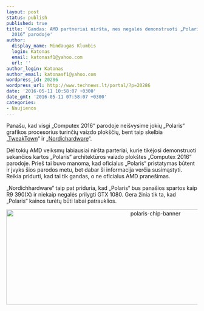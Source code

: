 ```yaml
---
layout: post
status: publish
published: true
title: 'Gandas: AMD partneriai niršta, nes negalės demonstruoti „Polaris“ „Computex
  2016“ parodoje'
author:
  display_name: Mindaugas Klumbis
  login: Katonas
  email: katonasf1@yahoo.com
  url: ''
author_login: Katonas
author_email: katonasf1@yahoo.com
wordpress_id: 20286
wordpress_url: http://www.technews.lt/portal/?p=20286
date: '2016-05-11 10:58:07 +0300'
date_gmt: '2016-05-11 07:58:07 +0300'
categories:
- Naujienos
---
```

<p>Panašu, kad visgi „Computex 2016“ parodoje neišvysime jokių „Polaris“ grafikos procesorius turinčių vaizdo plokščių, bent taip skelbia „<a href="http://www.tweaktown.com/news/52056/rumor-amd-partners-showing-polaris-cards-computex/index.html?utm_source=dlvr.it&amp;utm_medium=facebook">TweakTown</a>“ ir „<a href="http://www.nordichardware.se/nyheter/grafikkort/frustration-och-osakerhet-hos-amd-partners-infor-polaris.html">Nordichardware</a>“.</p>
<p>Dėl tokių AMD veiksmų labiausiai niršta parteriai, kurie tikėjosi demonstruoti sekančios kartos „Polaris“ architektūros vaizdo plokštes „Computex 2016“ parodoje. Prieš tai buvo manoma, kad oficialus „Polaris“ pristatymas būtent ir įvyks šios parodos metu, bet dabar ši informacija verčia susimąstyti. Reikia pridurti, kad tai tik gandas, o ne oficialus AMD pranešimas.</p>
<p>„Nordichhardware“ taip pat priduria, kad „Polaris“ bus panašios spartos kaip R9 390(X) ir niekaip negalės prilygti GTX 1080. Gera žinia tik ta, kad „Polaris“ kainos turėtų būti labai patrauklios.</p>
<p style="text-align: center"><img class="alignnone wp-image-20072 size-full" src="http://www.technews.lt/portal/wp-content/uploads/2016/05/polaris-chip-banner.jpg" alt="polaris-chip-banner" width="770" height="250" /></p>
